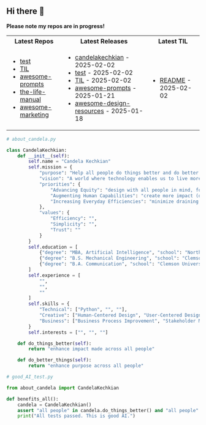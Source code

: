 ## Hi there 👋

**Please note my repos are in progress!**

<table>
  <tr>
    <th>Latest Repos</th>
    <th>Latest Releases</th>
    <th>Latest TIL</th>
  </tr>
  <tr>
    <td>
      <ul>
        <!-- latest_repos starts -->
<li><a href="https://github.com/candelakechkian/test">test</a></li>
<li><a href="https://github.com/candelakechkian/TIL">TIL</a></li>
<li><a href="https://github.com/candelakechkian/awesome-prompts">awesome-prompts</a></li>
<li><a href="https://github.com/candelakechkian/the-life-manual">the-life-manual</a></li>
<li><a href="https://github.com/candelakechkian/awesome-marketing">awesome-marketing</a></li>
<!-- latest_repos ends -->
      </ul>
    </td>
    <td>
      <ul>
        <!-- latest_releases starts -->
<li><a href="https://github.com/candelakechkian/candelakechkian">candelakechkian</a> - 2025-02-02</li>
<li><a href="https://github.com/candelakechkian/test">test</a> - 2025-02-02</li>
<li><a href="https://github.com/candelakechkian/TIL">TIL</a> - 2025-02-02</li>
<li><a href="https://github.com/candelakechkian/awesome-prompts">awesome-prompts</a> - 2025-01-21</li>
<li><a href="https://github.com/candelakechkian/awesome-design-resources">awesome-design-resources</a> - 2025-01-18</li>
<!-- latest_releases ends -->
      </ul>
    </td>
    <td>
      <ul>
        <!-- latest_tils starts -->
<li><a href="https://github.com/candelakechkian/TIL/blob/main/README.md">README</a> - 2025-02-02</li>
<!-- latest_tils ends -->
      </ul>
    </td>
  </tr>
</table>


```python
# about_candela.py

class CandelaKechkian:
    def __init__(self):
        self.name = "Candela Kechkian"
        self.mission = {
            "purpose": "Help all people do things better and do better things",
            "vision": "A world where technology enables us to live more purposefully",
            "priorities": {
                "Advancing Equity": "design with all people in mind, for the benefit of all, and made accessible to all (all people)",
                "Augmenting Human Capabilities": "create more impact (do things better)",
                "Increasing Everyday Efficiencies": "minimize draining tasks and focus on the uniquely human endeavors that bring us joy (do better things)"
            },
            "values": {
                "Efficiency": "",
                "Simplicity": "",
                "Trust": ""
            }
        }
        self.education = [
            {"degree": "MBA, Artificial Intelligence", "school": "Northwestern University", "grad_year": 2026}
            {"degree": "B.S. Mechanical Engineering", "school": "Clemson University", "grad_year": 2019},
            {"degree": "B.A. Communication", "school": "Clemson University", "grad_year": 2019},
        ]
        self.experience = [
            "",
            "",
            ""
        ]
        self.skills = {
            "Technical": ["Python", "", ""],
            "Creative": ["Human-Centered Design", "User-Centered Design", "UX/UI Thinking", "Storytelling & Communication"],
            "Business": ["Business Process Improvement", "Stakeholder Management", "", ""]
        }
        self.interests = ["", "", ""]

    def do_things_better(self):
        return "enhance impact made across all people"

    def do_better_things(self):
        return "enhance purpose across all people"
```

```python
# good_AI_test.py

from about_candela import CandelaKechkian

def benefits_all():
    candela = CandelaKechkian()
    assert "all people" in candela.do_things_better() and "all people" in candela.do_better_things(), "Test failed. AI is not universally beneficial. Do not deploy."
    print("All tests passed. This is good AI.")
```
